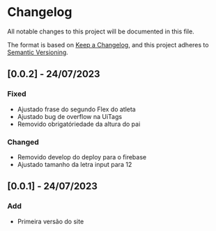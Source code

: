 # Changelog

All notable changes to this project will be documented in this file.

The format is based on [Keep a Changelog](https://keepachangelog.com/en/1.0.0/),
and this project adheres to [Semantic Versioning](https://semver.org/spec/v2.0.0.html).

## [0.0.2] - 24/07/2023

### Fixed
- Ajustado frase do segundo Flex do atleta
- Ajustado bug de overflow na UiTags
- Removido obrigatóriedade da altura do pai

### Changed

- Removido develop do deploy para o firebase
- Ajustado tamanho da letra input para 12

## [0.0.1] - 24/07/2023

### Add
- Primeira versão do site